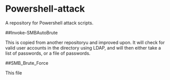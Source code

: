 # Powershell-attack

A repository for Powershell attack scripts. 

##Invoke-SMBAutoBrute

This is copied from another repositoryu and improved upon. It will check for valid user accounts in the directory using LDAP, and will then either take a list of passwords, or a file of passwords. 

##SMB_Brute_Force

This file 
